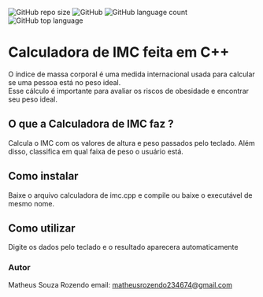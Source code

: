 ![GitHub repo size](https://img.shields.io/github/repo-size/Matheus-Souza-Rozendo/calculadora-imc-cpp)
![GitHub](https://img.shields.io/github/license/Matheus-Souza-Rozendo/calculadora-imc-cpp)
![GitHub language count](https://img.shields.io/github/languages/count/Matheus-Souza-Rozendo/calculadora-imc-cpp)
![GitHub top language](https://img.shields.io/github/languages/top/Matheus-Souza-Rozendo/calculadora-imc-cpp)


# Calculadora de IMC feita em C++
O índice de massa corporal é uma medida internacional usada para calcular se uma pessoa está no peso ideal.  
Esse cálculo é importante para avaliar os riscos de obesidade e encontrar seu peso ideal.  

## O que a Calculadora de IMC faz ?
Calcula o IMC com os valores de altura e peso passados pelo teclado. Além disso, classifica em qual faixa de peso o usuário está.  

## Como instalar
Baixe o arquivo calculadora de imc.cpp e compile ou baixe o executável de mesmo nome.

## Como utilizar
Digite os dados pelo teclado e o resultado aparecera automaticamente

### Autor
Matheus Souza Rozendo
email: matheusrozendo234674@gmail.com


